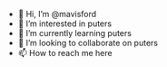 - 👋 Hi, I’m @mavisford
- 👀 I’m interested in puters
- 🌱 I’m currently learning puters
- 💞️ I’m looking to collaborate on puters
- 📫 How to reach me here

<!---
mavisford/mavisford is a ✨ special ✨ repository because its `README.md` (this file) appears on your GitHub profile.
You can click the Preview link to take a look at your changes.
--->
